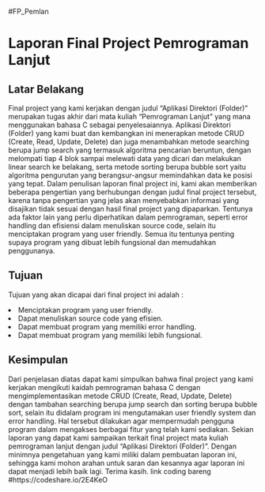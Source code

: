 #FP_Pemlan

<h1>Laporan Final Project Pemrograman Lanjut</h1>

<h2>Latar Belakang</h2>
<p>
	Final project yang kami kerjakan dengan judul “Aplikasi Direktori (Folder)” merupakan tugas akhir dari mata kuliah “Pemrograman Lanjut” yang mana menggunakan bahasa C sebagai penyelesaiannya. Aplikasi Direktori (Folder) yang kami buat dan kembangkan ini menerapkan metode CRUD (Create, Read, Update, Delete) dan juga menambahkan metode searching berupa jump search yang termasuk algoritma pencarian beruntun, dengan melompati tiap 4 blok sampai melewati data yang dicari dan melakukan linear search ke belakang, serta metode sorting berupa bubble sort yaitu algoritma pengurutan yang berangsur-angsur memindahkan data ke posisi yang tepat. Dalam penulisan laporan final project ini, kami akan memberikan beberapa pengertian yang berhubungan dengan judul final project tersebut, karena tanpa pengertian yang jelas akan menyebabkan informasi yang disajikan tidak sesuai dengan hasil final project yang dipaparkan. Tentunya ada faktor lain yang perlu diperhatikan dalam pemrograman, seperti error handling dan efisiensi dalam menuliskan source code, selain itu menciptakan program yang user friendly. Semua itu tentunya penting supaya program yang dibuat lebih fungsional dan memudahkan penggunanya. 
</p>

<h2>Tujuan</h2>
<p>Tujuan yang akan dicapai dari final project ini adalah :	</p>
	<li>Menciptakan program yang user friendly.</li>
	<li>Dapat menuliskan source code yang efisien.</li>
	<li>Dapat membuat program yang memiliki error handling.</li>
	<li>Dapat membuat program yang memiliki lebih fungsional.</li>

<h2>Kesimpulan</h2>
<p>
	Dari penjelasan diatas dapat kami simpulkan bahwa final project yang kami kerjakan mengikuti kaidah pemrograman bahasa C dengan mengimplementasikan metode CRUD (Create, Read, Update, Delete) dengan tambahan searching berupa jump search dan sorting berupa bubble sort, selain itu didalam program ini mengutamakan user friendly system dan error handling. Hal tersebut dilakukan agar mempermudah pengguna program dalam mengakses berbagai fitur yang telah kami sediakan. Sekian laporan yang dapat kami sampaikan terkait final project mata kuliah pemrograman lanjut dengan judul “Aplikasi Direktori (Folder)”. Dengan minimnya pengetahuan yang kami miliki dalam pembuatan laporan ini, sehingga kami mohon arahan untuk saran dan kesannya agar laporan ini dapat menjadi lebih baik lagi. Terima kasih.
link coding bareng #https://codeshare.io/2E4KeO
